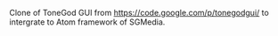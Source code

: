 Clone of ToneGod GUI from https://code.google.com/p/tonegodgui/ to intergrate to Atom framework of SGMedia.